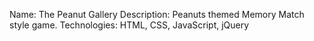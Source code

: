 Name: The Peanut Gallery
Description: Peanuts themed Memory Match style game. 
Technologies: HTML, CSS, JavaScript, jQuery
